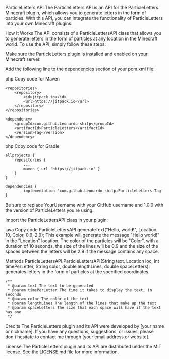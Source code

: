 ParticleLetters API
The ParticleLetters API is an API for the ParticleLetters Minecraft plugin, which allows you to generate letters in the form of particles. With this API, you can integrate the functionality of ParticleLetters into your own Minecraft plugins.

How It Works
The API consists of a ParticleLettersAPI class that allows you to generate letters in the form of particles at any location in the Minecraft world. To use the API, simply follow these steps:

Make sure the ParticleLetters plugin is installed and enabled on your Minecraft server.

Add the following line to the dependencies section of your pom.xml file:

php
Copy code for Maven

	<repositories>
		<repository>
		    <id>jitpack.io</id>
		    <url>https://jitpack.io</url>
		</repository>
	</repositories>
  
	<dependency>
	    <groupId>com.github.Leonardo-shitp</groupId>
	    <artifactId>ParticleLetters</artifactId>
	    <version>Tag</version>
	</dependency>
  
php
Copy code for Gradle

  	allprojects {
		repositories {
			...
			maven { url 'https://jitpack.io' }
		}
	}
  
  	dependencies {
	        implementation 'com.github.Leonardo-shitp:ParticleLetters:Tag'
	}
  
Be sure to replace YourUsername with your GitHub username and 1.0.0 with the version of ParticleLetters you're using.

Import the ParticleLettersAPI class in your plugin:

java
Copy code
ParticleLettersAPI.generateText("Hello, world!", Location, 10, Color, 0.9, 2.9);
This example will generate the message "Hello world!" in the "Location" location. The color of the particles will be "Color", with a duration of 10 seconds, the size of the lines will be 0.9 and the size of the spaces between the letters will be 2.9 if the message contains any space.

Methods
ParticleLettersAPI.ParticleLettersAPI(String text, Location loc, int timePerLetter, String color, double lengthLines, double spaceLetters): generates letters in the form of particles at the specified coordinates.

    /**
     * @param text The text to be generated
     * @param timePerLetter The time it takes to display the text, in seconds
     * @param color The color of the text
     * @param lengthLines The length of the lines that make up the text
     * @param spaceLetters The size that each space will have if the text has one
     */
     
Credits
The ParticleLetters plugin and its API were developed by [your name or nickname]. If you have any questions, suggestions, or issues, please don't hesitate to contact me through [your email address or website].

License
The ParticleLetters plugin and its API are distributed under the MIT license. See the LICENSE.md file for more information.
